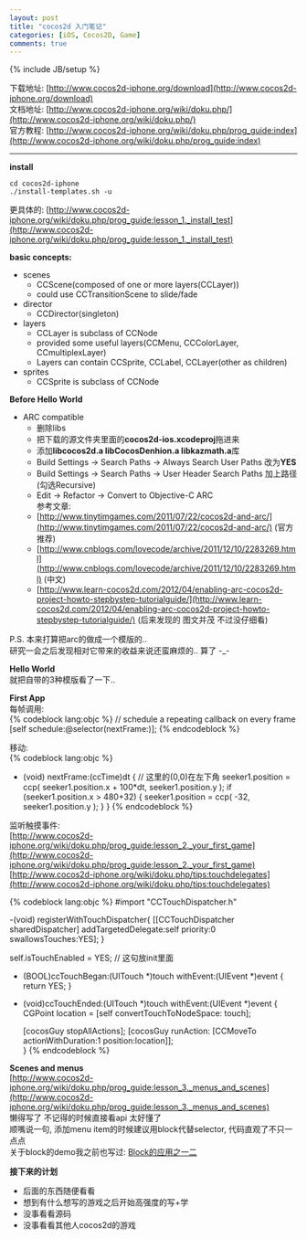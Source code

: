 ```yaml
---
layout: post
title: "cocos2d 入门笔记"
categories: [iOS, Cocos2D, Game]
comments: true
---
```

{% include JB/setup %}

下载地址: [http://www.cocos2d-iphone.org/download](http://www.cocos2d-iphone.org/download)  
文档地址: [http://www.cocos2d-iphone.org/wiki/doku.php/](http://www.cocos2d-iphone.org/wiki/doku.php/)  
官方教程: [http://www.cocos2d-iphone.org/wiki/doku.php/prog_guide:index](http://www.cocos2d-iphone.org/wiki/doku.php/prog_guide:index)  
***
**install**

	cd cocos2d-iphone  
	./install-templates.sh -u
更具体的: [http://www.cocos2d-iphone.org/wiki/doku.php/prog_guide:lesson_1._install_test](http://www.cocos2d-iphone.org/wiki/doku.php/prog_guide:lesson_1._install_test)

**basic concepts:**    

   * scenes
      * CCScene(composed of one or more layers(CCLayer))
      * could use CCTransitionScene to slide/fade
   * director
      * CCDirector(singleton)
   * layers
      * CCLayer is subclass of CCNode
      * provided some useful layers(CCMenu, CCColorLayer, CCmultiplexLayer)
      * Layers can contain CCSprite, CCLabel, CCLayer(other as children)  
   * sprites
      * CCSprite is subclass of CCNode

**Before Hello World**

* ARC compatible  
	* 删除libs
	* 把下载的源文件夹里面的**cocos2d-ios.xcodeproj**拖进来
	* 添加**libcocos2d.a libCocosDenhion.a libkazmath.a**库
	* Build Settings -> Search Paths -> Always Search User Paths 改为**YES**
	* Build Settings -> Search Paths -> User Header Search Paths 加上路径(勾选Recursive)
	* Edit -> Refactor -> Convert to Objective-C ARC  
	参考文章:  
	* [http://www.tinytimgames.com/2011/07/22/cocos2d-and-arc/](http://www.tinytimgames.com/2011/07/22/cocos2d-and-arc/) (官方推荐)   
	* [http://www.cnblogs.com/lovecode/archive/2011/12/10/2283269.html](http://www.cnblogs.com/lovecode/archive/2011/12/10/2283269.html) (中文)  
	* [http://www.learn-cocos2d.com/2012/04/enabling-arc-cocos2d-project-howto-stepbystep-tutorialguide/](http://www.learn-cocos2d.com/2012/04/enabling-arc-cocos2d-project-howto-stepbystep-tutorialguide/) (后来发现的 图文并茂 不过没仔细看)

P.S. 本来打算把arc的做成一个模版的..  
研究一会之后发现相对它带来的收益来说还蛮麻烦的.. 算了 -_-   

**Hello World**  
就把自带的3种模版看了一下..

**First App**  
每帧调用:  
{% codeblock lang:objc %}
// schedule a repeating callback on every frame   
[self schedule:@selector(nextFrame:)]; 
{% endcodeblock %}
	
移动:   
{% codeblock lang:objc %}
- (void) nextFrame:(ccTime)dt {
	// 这里的(0,0)在左下角
	seeker1.position = ccp( seeker1.position.x + 100*dt, seeker1.position.y );
	if (seeker1.position.x > 480+32) {
    	seeker1.position = ccp( -32, seeker1.position.y );
		}
}
{% endcodeblock %}

监听触摸事件:      
[http://www.cocos2d-iphone.org/wiki/doku.php/prog_guide:lesson_2._your_first_game](http://www.cocos2d-iphone.org/wiki/doku.php/prog_guide:lesson_2._your_first_game)  
[http://www.cocos2d-iphone.org/wiki/doku.php/tips:touchdelegates](http://www.cocos2d-iphone.org/wiki/doku.php/tips:touchdelegates)

{% codeblock lang:objc %}
#import "CCTouchDispatcher.h"

-(void) registerWithTouchDispatcher{
    [[CCTouchDispatcher sharedDispatcher] addTargetedDelegate:self priority:0                                             swallowsTouches:YES];
}

self.isTouchEnabled = YES; // 这句放init里面

- (BOOL)ccTouchBegan:(UITouch *)touch withEvent:(UIEvent *)event {
    return YES;
}

- (void)ccTouchEnded:(UITouch *)touch withEvent:(UIEvent *)event {
    CGPoint location = [self convertTouchToNodeSpace: touch];

    [cocosGuy stopAllActions];
    [cocosGuy runAction: [CCMoveTo actionWithDuration:1 position:location]];    
}
{% endcodeblock %}
	    
**Scenes and menus**  
[http://www.cocos2d-iphone.org/wiki/doku.php/prog_guide:lesson_3._menus_and_scenes](http://www.cocos2d-iphone.org/wiki/doku.php/prog_guide:lesson_3._menus_and_scenes)  
懒得写了 不记得的时候直接看api 太好懂了  
顺嘴说一句, 添加menu item的时候建议用block代替selector, 代码直观了不只一点点  
关于block的demo我之前也写过: [Block的应用之一二](http://rocry.com/iOS/2012/04/06/block)

**接下来的计划**  

* 后面的东西随便看看  
* 想到有什么想写的游戏之后开始高强度的写+学  
* 没事看看源码  
* 没事看看其他人cocos2d的游戏 
	
